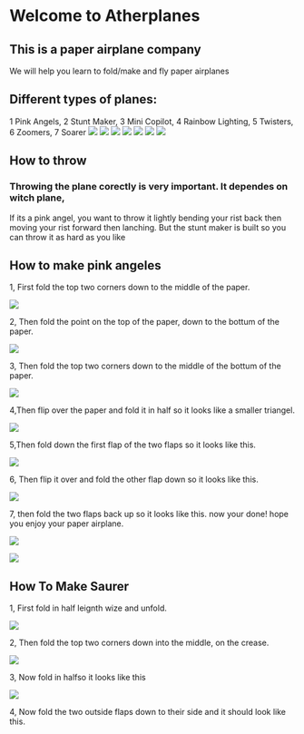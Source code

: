 # Welcome to Atherplanes
## This is a paper airplane company
We will help you learn to fold/make and fly paper airplanes
## Different types of planes:
1 Pink Angels, 2 Stunt Maker, 3 Mini Copilot, 4 Rainbow Lighting, 5 Twisters, 6 Zoomers, 7 Soarer
![](./IMG_2440.JPG) ![](./IMG_2454.JPG) ![](./IMG_2451.JPG) ![](./IMG_2447.JPG) ![](./image0.jpeg) ![](./image1.jpeg) 
![](./IMG_2522) 
## How to throw
### Throwing the plane corectly is very important. It dependes on witch plane, 
If its a pink angel, you want to throw it lightly bending your rist back then moving your rist forward then lanching.
But the stunt maker is built so you can throw it as hard as you like

## How to make pink angeles

1, First fold the top two corners down to the middle of the paper.

![](./IMG_2503.JPG)

2, Then fold the point on the top of the paper, down to the bottum of the paper.

![](./IMG_2504.JPG)

3, Then fold the top two corners down to the middle of the bottum of the paper.

![](./IMG_2506.JPG)

4,Then flip over the paper and fold it in half so it looks like a smaller triangel.

![](./IMG_2517.JPG)

5,Then fold down the first flap of the two flaps so it looks like this.

![](./IMG_2519.JPG)

6, Then flip it over and fold the other flap down so it looks like this.

![](./IMG_2526.JPG)

7, then fold the two flaps back up so it looks like this.  now your done! hope you enjoy your paper airplane.

![](./IMG_2529.JPG)

![](./IMG_2530.JPG)


## How To Make Saurer

1, First fold in half leignth wize and unfold.

![](./IMG_2533.JPG)

2, Then fold the top two corners down into the middle, on the crease.

![](./IMG_2538.JPG)

3, Now fold in halfso it looks like this

![](./IMG_2560.JPG)

4, Now fold the two outside flaps down to their side and it should look like this.



























